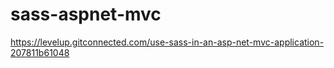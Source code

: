# sass-aspnet-mvc

https://levelup.gitconnected.com/use-sass-in-an-asp-net-mvc-application-207811b61048
